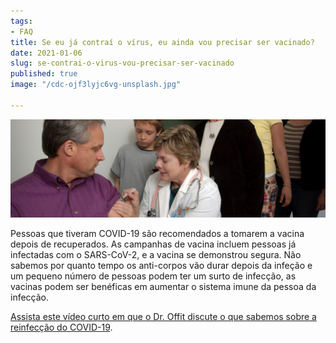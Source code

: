 ```yaml
---
tags:
- FAQ
title: Se eu já contraí o vírus, eu ainda vou precisar ser vacinado?
date: 2021-01-06
slug: se-contrai-o-virus-vou-precisar-ser-vacinado
published: true
image: "/cdc-ojf3lyjc6vg-unsplash.jpg"

---
```

![](/take-vaccine-after-infected.jpg)

Pessoas que tiveram COVID-19 são recomendados a tomarem a vacina depois de recuperados. As campanhas de vacina incluem pessoas já infectadas com o SARS-CoV-2, e a vacina se demonstrou segura. Não sabemos por quanto tempo os anti-corpos vão durar depois da infeção e um pequeno número de pessoas podem ter um surto de infecção, as vacinas podem ser benéficas em aumentar o sistema imune da pessoa da infecção.

[Assista este vídeo curto em que o Dr. Offit discute o que sabemos sobre a reinfecção do COVID-19](https://www.chop.edu/centers-programs/vaccine-education-center/video/are-reinfections-covid-19-possible "Vídeo sobre a reinfecção do COVID-19").